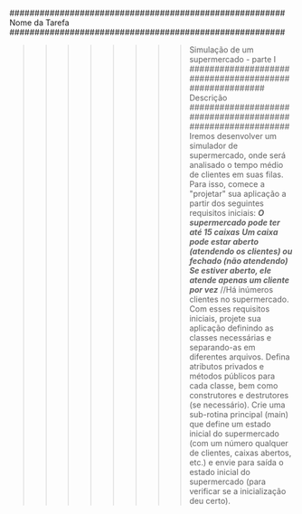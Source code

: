 ####################################################### Nome da Tarefa #######################################################
>>>>>>>>Simulação de um supermercado - parte I
####################################################### Descrição ############################################################
Iremos desenvolver um simulador de supermercado, onde será analisado o tempo médio de clientes em suas filas. Para isso, comece a "projetar" sua aplicação a partir dos seguintes requisitos iniciais:
***O supermercado pode ter até 15 caixas***
***Um caixa pode estar aberto (atendendo os clientes) ou fechado (não atendendo)***
***Se estiver aberto, ele atende apenas um cliente por vez***
//Há inúmeros clientes no supermercado.
Com esses requisitos iniciais, projete sua aplicação definindo as classes necessárias e separando-as em diferentes arquivos.
Defina atributos privados e métodos públicos para cada classe, bem como construtores e destrutores (se necessário).
Crie uma sub-rotina principal (main) que define um estado inicial do supermercado (com um número qualquer de clientes, caixas abertos, etc.) e envie para saída o estado inicial do supermercado (para verificar se a inicialização deu certo).
